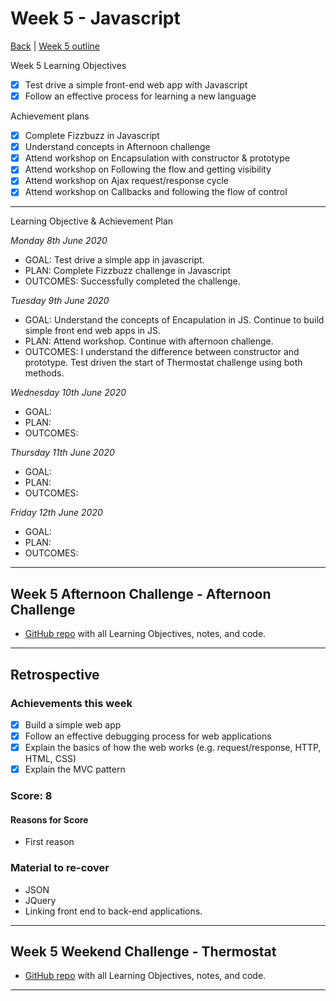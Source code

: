 # Week 5 - Javascript

[Back](README.md) | [Week 5 outline](https://github.com/makersacademy/course/blob/master/week_outlines.md#week-5)

Week 5 Learning Objectives
- [x] Test drive a simple front-end web app with Javascript
- [x] Follow an effective process for learning a new language

Achievement plans
- [x] Complete Fizzbuzz in Javascript
- [x] Understand concepts in Afternoon challenge
- [x] Attend workshop on Encapsulation with constructor & prototype
- [x] Attend workshop on Following the flow and getting visibility
- [x] Attend workshop on Ajax request/response cycle
- [x] Attend workshop on Callbacks and following the flow of control

---

Learning Objective & Achievement Plan

*Monday 8th June 2020*
 - GOAL: Test drive a simple app in javascript. 
 - PLAN: Complete Fizzbuzz challenge in Javascript
 - OUTCOMES: Successfully completed the challenge.

 *Tuesday 9th June 2020* 
 - GOAL: Understand the concepts of Encapulation in JS. Continue to build simple front end web apps in JS.
 - PLAN: Attend workshop. Continue with afternoon challenge.
 - OUTCOMES: I understand the difference between constructor and prototype. Test driven the start of Thermostat challenge using both methods.

 *Wednesday 10th June 2020*
 - GOAL: 
 - PLAN: 
 - OUTCOMES:

 *Thursday 11th June 2020*
 - GOAL: 
 - PLAN: 
 - OUTCOMES:

 *Friday 12th June 2020*
 - GOAL: 
 - PLAN:
 - OUTCOMES:
---

## Week 5 Afternoon Challenge - Afternoon Challenge
 - [GitHub repo]() with all Learning Objectives, notes, and code.
---

## Retrospective

### Achievements this week
- [x] Build a simple web app
- [x] Follow an effective debugging process for web applications
- [x] Explain the basics of how the web works (e.g. request/response, HTTP, HTML, CSS)
- [x] Explain the MVC pattern
### Score: 8

#### Reasons for Score
- First reason

### Material to re-cover
- JSON
- JQuery 
- Linking front end to back-end applications. 
---

## Week 5 Weekend Challenge - Thermostat

- [GitHub repo](https://github.com/ooduola/thermostat-challenge-4/tree/master/jasmine) with all Learning Objectives, notes, and code.
---

